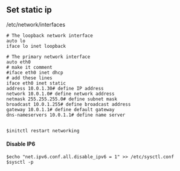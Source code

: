 
## Set static ip

/etc/network/interfaces

	# The loopback network interface
	auto lo
	iface lo inet loopback

	# The primary network interface
	auto eth0
	# make it comment
	#iface eth0 inet dhcp
	# add these lines
	iface eth0 inet static
	address 10.0.1.30# define IP address
	network 10.0.1.0# define network address
	netmask 255.255.255.0# define subnet mask
	broadcast 10.0.1.255# define broadcast address
	gateway 10.0.1.1# define default gateway
	dns-nameservers 10.0.1.1# define name server

	
	$initctl restart networking


#### Disable IP6

	$echo "net.ipv6.conf.all.disable_ipv6 = 1" >> /etc/sysctl.conf 
	$sysctl -p

